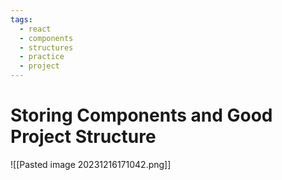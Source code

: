```yaml
---
tags:
  - react
  - components
  - structures
  - practice
  - project
---
```

# Storing Components and Good Project Structure


![[Pasted image 20231216171042.png]]

```jsx

```